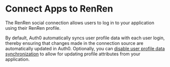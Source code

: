 # Connect Apps to RenRen

The RenRen social connection allows users to log in to your application using their RenRen profile.

By default, Auth0 automatically syncs user profile data with each user login, thereby ensuring that changes made in the connection source are automatically updated in Auth0. Optionally, you can [disable user profile data synchronization](https://auth0.com/docs/users/configure-connection-sync-with-auth0) to allow for updating profile attributes from your application.